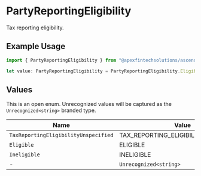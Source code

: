 # PartyReportingEligibility

Tax reporting eligibility.

## Example Usage

```typescript
import { PartyReportingEligibility } from "@apexfintechsolutions/ascend-sdk/models/components";

let value: PartyReportingEligibility = PartyReportingEligibility.Eligible;
```

## Values

This is an open enum. Unrecognized values will be captured as the `Unrecognized<string>` branded type.

| Name                                  | Value                                 |
| ------------------------------------- | ------------------------------------- |
| `TaxReportingEligibilityUnspecified`  | TAX_REPORTING_ELIGIBILITY_UNSPECIFIED |
| `Eligible`                            | ELIGIBLE                              |
| `Ineligible`                          | INELIGIBLE                            |
| -                                     | `Unrecognized<string>`                |